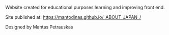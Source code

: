 Website created for educational purposes
learning and improving front end.

Site published at: https://mantodinas.github.io/_ABOUT_JAPAN_/

Designed by Mantas Petrauskas
